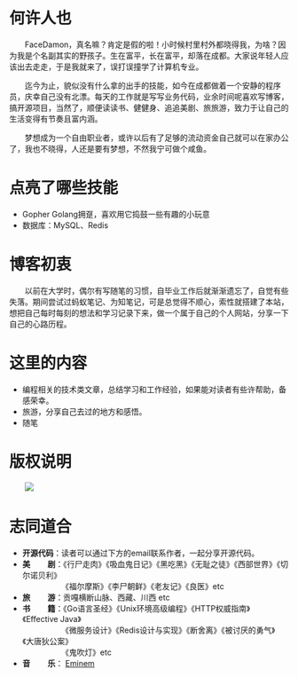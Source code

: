 
# 何许人也

&emsp;&emsp;FaceDamon，真名嘛？肯定是假的啦！小时候村里村外都晓得我，为啥？因为我是个名副其实的野孩子。生在富平，长在富平，却落在成都。大家说年轻人应该出去走走，于是我就来了，误打误撞学了计算机专业。

&emsp;&emsp;迄今为止，貌似没有什么拿的出手的技能，如今在成都做着一个安静的程序员，庆幸自己没有北漂。每天的工作就是写写业务代码，业余时间呢喜欢写博客，搞开源项目，当然了，顺便读读书、健健身、追追美剧、旅旅游，致力于让自己的生活变得有节奏且富内涵。

&emsp;&emsp;梦想成为一个自由职业者，或许以后有了足够的流动资金自己就可以在家办公了，我也不晓得，人还是要有梦想，不然我宁可做个咸鱼。

# 点亮了哪些技能

* Gopher Golang拥趸，喜欢用它捣鼓一些有趣的小玩意
* 数据库：MySQL、Redis

# 博客初衷

&emsp;&emsp;以前在大学时，偶尔有写随笔的习惯，自毕业工作后就渐渐遗忘了，自觉有些失落。期间尝试过蚂蚁笔记、为知笔记，可是总觉得不顺心，索性就搭建了本站，想把自己每时每刻的想法和学习记录下来，做一个属于自己的个人网站，分享一下自己的心路历程。

# 这里的内容

* 编程相关的技术类文章，总结学习和工作经验，如果能对读者有些许帮助，备感荣幸。
* 旅游，分享自己去过的地方和感悟。
* 随笔

# 版权说明

&emsp;&emsp;<a rel="license noopener" href="http://www.gnu.org/licenses/" target="_self"><img src="https://img.shields.io/badge/license-GPL-blue.svg?style=flat-square"></img></a>

# 志同道合

* **开源代码**：读者可以通过下方的email联系作者，一起分享开源代码。
* **美&emsp;&emsp; 剧**：《行尸走肉》《吸血鬼日记》《黑吃黑》《无耻之徒》《西部世界》《切尔诺贝利》<br> &emsp;&emsp;&emsp;&emsp;&emsp;《福尔摩斯》《李尸朝鲜》《老友记》《良医》etc
* **旅&emsp;&emsp; 游**：贡嘎横断山脉、西藏、川西 etc
* **书&emsp;&emsp; 籍**：《Go语言圣经》《Unix环境高级编程》《HTTP权威指南》《Effective Java》<br> &emsp;&emsp;&emsp;&emsp;&emsp;《微服务设计》《Redis设计与实现》《断舍离》《被讨厌的勇气》《大唐狄公案》<br> &emsp;&emsp;&emsp;&emsp;&emsp;《鬼吹灯》etc
* **音&emsp;&emsp; 乐**： [Eminem](https://eminem.com) 

<br>

